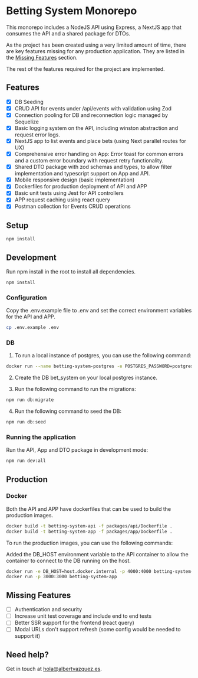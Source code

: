 # Betting System Monorepo

This monorepo includes a NodeJS API using Express, a NextJS app that consumes the API and a shared package for DTOs.

As the project has been created using a very limited amount of time, there are key features missing for any production application. They are listed in the [Missing Features](#missing-features) section.

The rest of the features required for the project are implemented.

## Features

- [x] DB Seeding
- [x] CRUD API for events under /api/events with validation using Zod
- [x] Connection pooling for DB and reconnection logic managed by Sequelize
- [x] Basic logging system on the API, including winston abstraction and request error logs.
- [x] NextJS app to list events and place bets (using Next parallel routes for UX)
- [x] Comprehensive error handling on App: Error toast for common errors and a custom error boundary with request retry functionality.
- [x] Shared DTO package with zod schemas and types, to allow filter implementation and typescript support on App and API.
- [x] Mobile responsive design (basic implementation)
- [x] Dockerfiles for production deployment of API and APP
- [x] Basic unit tests using Jest for API controllers
- [x] APP request caching using react query
- [x] Postman collection for Events CRUD operations

## Setup

```bash
npm install
```

## Development

Run npm install in the root to install all dependencies.

```bash
npm install
```

### Configuration

Copy the .env.example file to .env and set the correct environment variables for the API and APP.

```bash
cp .env.example .env
```

### DB

1. To run a local instance of postgres, you can use the following command:

```bash
docker run --name betting-system-postgres -e POSTGRES_PASSWORD=postgres -p 5432:5432 -d postgres
```

2. Create the DB bet_system on your local postgres instance.

3. Run the following command to run the migrations:

```bash
npm run db:migrate
```

4. Run the following command to seed the DB:

```bash
npm run db:seed
```


### Running the application
Run the API, App and DTO package in development mode:

```bash
npm run dev:all
```

## Production

### Docker

Both the API and APP have dockerfiles that can be used to build the production images.

```bash
docker build -t betting-system-api -f packages/api/Dockerfile .
docker build -t betting-system-app -f packages/app/Dockerfile .
```

To run the production images, you can use the following commands:

Added the DB_HOST environment variable to the API container to allow the container to connect to the DB running on the host.
```bash
docker run -e DB_HOST=host.docker.internal -p 4000:4000 betting-system-api
docker run -p 3000:3000 betting-system-app
```

## Missing Features

- [ ] Authentication and security
- [ ] Increase unit test coverage and include end to end tests
- [ ] Better SSR support for the frontend (react query)
- [ ] Modal URLs don't support refresh (some config would be needed to support it)

## Need help?

Get in touch at hola@albertvazquez.es.